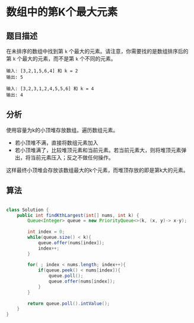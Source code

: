 # 数组中的第K个最大元素

## 题目描述

在未排序的数组中找到第 `k` 个最大的元素。请注意，你需要找的是数组排序后的第 `k` 个最大的元素，而不是第 `k` 个不同的元素。

```
输入: [3,2,1,5,6,4] 和 k = 2
输出: 5

输入: [3,2,3,1,2,4,5,5,6] 和 k = 4
输出: 4
```

## 分析

使用容量为k的小顶堆存放数组。遍历数组元素。

* 若小顶堆不满，直接将数组元素加入
* 若小顶堆满了，比较堆顶元素和当前元素。若当前元素大，则将堆顶元素弹出，将当前元素压入；反之不做任何操作。

这样最终小顶堆会存放该数组最大的k个元素，而堆顶存放的即是第k大的元素。

## 算法

```java

class Solution {
    public int findKthLargest(int[] nums, int k) {
        Queue<Integer> queue = new PriorityQueue<>(k, (x, y)-> x-y);
        
        int index = 0;
        while(queue.size() < k){
            queue.offer(nums[index]);
            index++;
        }
        
        for( ; index < nums.length; index++){
            if(queue.peek() < nums[index]){
                queue.poll();
                queue.offer(nums[index]);
            }
        }
        
        return queue.poll().intValue();
    }
}
```
